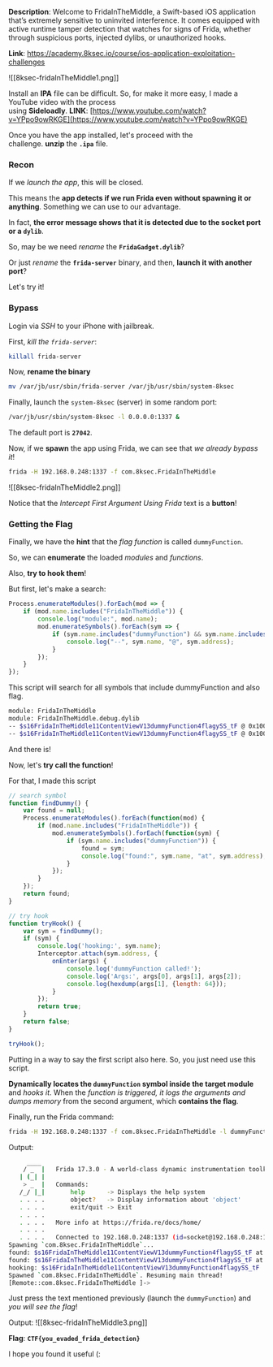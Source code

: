 **Description**: Welcome to FridaInTheMiddle, a Swift-based iOS application that’s extremely sensitive to uninvited interference. It comes equipped with active runtime tamper detection that watches for signs of Frida, whether through suspicious ports, injected dylibs, or unauthorized hooks.

**Link**: https://academy.8ksec.io/course/ios-application-exploitation-challenges

![[8ksec-fridaInTheMiddle1.png]]

Install an **IPA** file can be difficult. So, for make it more easy, I made a YouTube video with the process using **Sideloadly**. **LINK**: [https://www.youtube.com/watch?v=YPpo9owRKGE](https://www.youtube.com/watch?v=YPpo9owRKGE)

Once you have the app installed, let's proceed with the challenge. **unzip** the **`.ipa`** file.
### Recon
If we *launch the app*, this will be closed.

This means the **app detects if we run Frida even without spawning it or anything**. Something we can use to our advantage.

In fact, **the error message shows that it is detected due to the socket port or a `dylib`**.

So, may be we need *rename* the **`FridaGadget.dylib`**?

Or just *rename* the **`frida-server`** binary, and then, **launch it with another port**?

Let's try it!
### Bypass
Login via *SSH* to your iPhone with jailbreak.

First, *kill the `frida-server`*:
```bash
killall frida-server
```
Now, **rename the binary**
```bash
mv /var/jb/usr/sbin/frida-server /var/jb/usr/sbin/system-8ksec
```
Finally, launch the `system-8ksec` (server) in some random port:
```bash
/var/jb/usr/sbin/system-8ksec -l 0.0.0.0:1337 &
```
The default port is **`27042`**.

Now, if we **spawn** the app using Frida, we can see that *we already bypass it*!
```bash
frida -H 192.168.0.248:1337 -f com.8ksec.FridaInTheMiddle
```
![[8ksec-fridaInTheMiddle2.png]]

Notice that the *Intercept First Argument Using Frida* text is a **button**!
### Getting the Flag
Finally, we have the **hint** that the *flag function* is called `dummyFunction`.

So, we can **enumerate** the loaded *modules* and *functions*.

Also, **try to hook them**!

But first, let's make a search:
```javascript
Process.enumerateModules().forEach(mod => {
    if (mod.name.includes("FridaInTheMiddle")) {
        console.log("module:", mod.name);
        mod.enumerateSymbols().forEach(sym => {
            if (sym.name.includes("dummyFunction") && sym.name.includes("flag")) {
                console.log("--", sym.name, "@", sym.address);
            }
        });
    }
});
```
This script will search for all symbols that include dummyFunction and also flag.

```bash
module: FridaInTheMiddle
module: FridaInTheMiddle.debug.dylib
-- $s16FridaInTheMiddle11ContentViewV13dummyFunction4flagySS_tF @ 0x1003c5d24
-- $s16FridaInTheMiddle11ContentViewV13dummyFunction4flagySS_tF @ 0x1003c5d24
```
And there is!

Now, let's **try call the function**!

For that, I made this script
```javascript
// search symbol
function findDummy() {
    var found = null;
    Process.enumerateModules().forEach(function(mod) {
        if (mod.name.includes("FridaInTheMiddle")) {
            mod.enumerateSymbols().forEach(function(sym) {
                if (sym.name.includes("dummyFunction")) {
                    found = sym;
                    console.log("found:", sym.name, "at", sym.address);
                }
            });
        }
    });
    return found;
}

// try hook
function tryHook() {
    var sym = findDummy();
    if (sym) {
        console.log('hooking:', sym.name);
        Interceptor.attach(sym.address, {
            onEnter(args) {
                console.log('dummyFunction called!');
                console.log('Args:', args[0], args[1], args[2]);
                console.log(hexdump(args[1], {length: 64}));
            }
        });
        return true;
    }
    return false;
}

tryHook();
```
Putting in a way to say the first script also here. So, you just need use this script.

**Dynamically locates the `dummyFunction` symbol inside the target module** and *hooks it*. When the *function is triggered, it logs the arguments and dumps memory* from the second argument, which **contains the flag**.

Finally, run the Frida command:
```bash
frida -H 192.168.0.248:1337 -f com.8ksec.FridaInTheMiddle -l dummyFunction-hook.js
```
Output:
```bash
     ____
    / _  |   Frida 17.3.0 - A world-class dynamic instrumentation toolkit
   | (_| |
    > _  |   Commands:
   /_/ |_|       help      -> Displays the help system
   . . . .       object?   -> Display information about 'object'
   . . . .       exit/quit -> Exit
   . . . .
   . . . .   More info at https://frida.re/docs/home/
   . . . .
   . . . .   Connected to 192.168.0.248:1337 (id=socket@192.168.0.248:1337)
Spawning `com.8ksec.FridaInTheMiddle`...
found: $s16FridaInTheMiddle11ContentViewV13dummyFunction4flagySS_tF at 0x104269d24
found: $s16FridaInTheMiddle11ContentViewV13dummyFunction4flagySS_tF at 0x104269d24
hooking: $s16FridaInTheMiddle11ContentViewV13dummyFunction4flagySS_tF
Spawned `com.8ksec.FridaInTheMiddle`. Resuming main thread!
[Remote::com.8ksec.FridaInTheMiddle ]->
```

Just press the text mentioned previously (launch the `dummyFunction`) and *you will see the flag*!

Output:
![[8ksec-fridaInTheMiddle3.png]]

**Flag**: **`CTF{you_evaded_frida_detection}`**

I hope you found it useful (:
